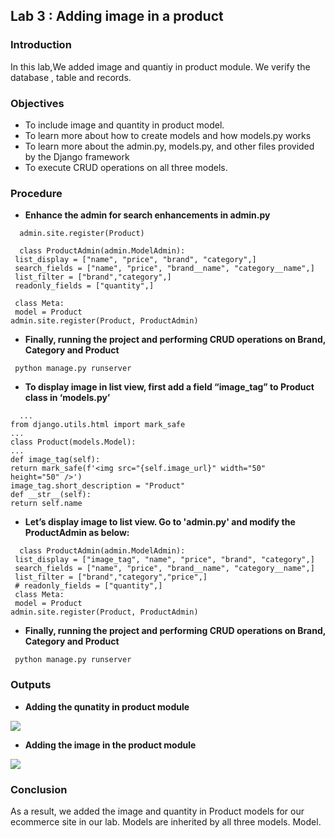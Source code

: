 
## Lab 3 : Adding image in a product




### Introduction

In this lab,We added image and quantiy in product module. We verify the database , table and records.

### Objectives

- To include image and quantity in product model.
- To learn more about how to create models and how models.py works 
 - To learn more about the admin.py, models.py, and other files provided by the Django framework 
 - To execute CRUD operations on all three models.

### Procedure

- **Enhance the admin for search enhancements in admin.py**

```
  admin.site.register(Product)

  class ProductAdmin(admin.ModelAdmin):
 list_display = ["name", "price", "brand", "category",]
 search_fields = ["name", "price", "brand__name", "category__name",]
 list_filter = ["brand","category",]
 readonly_fields = ["quantity",]
 
 class Meta:
 model = Product
admin.site.register(Product, ProductAdmin)
```

- **Finally, running the project and performing CRUD operations on Brand, Category and Product**

```
 python manage.py runserver
```
- **To display image in list view, first add a field “image_tag” to Product class in 
‘models.py’**

```
  ...
from django.utils.html import mark_safe
...
class Product(models.Model):
...
def image_tag(self):
return mark_safe(f'<img src="{self.image_url}" width="50" 
height="50" />')
image_tag.short_description = "Product"
def __str__(self):
return self.name
```
- **Let’s display image to list view. Go to 'admin.py' and modify the ProductAdmin as 
below:**

```
  class ProductAdmin(admin.ModelAdmin):
 list_display = ["image_tag", "name", "price", "brand", "category",]
 search_fields = ["name", "price", "brand__name", "category__name",]
 list_filter = ["brand","category","price",]
 # readonly_fields = ["quantity",]
 class Meta:
 model = Product
admin.site.register(Product, ProductAdmin)

```

- **Finally, running the project and performing CRUD operations on Brand, Category and Product**

```
 python manage.py runserver
```

### Outputs

- **Adding the qunatity in product module**

![](https://scontent.fktm3-1.fna.fbcdn.net/v/t1.15752-9/285409059_545202073923716_1990107548234487023_n.png?stp=dst-png_s350x350&_nc_cat=101&ccb=1-7&_nc_sid=aee45a&_nc_ohc=jdn_Qo_vx7UAX95H_6d&_nc_ad=z-m&_nc_cid=0&_nc_ht=scontent.fktm3-1.fna&oh=03_AVLpAnu01hQhR2dwgDPQiN4O0LY-OVTwQF8AZ2gvmXr7Jw&oe=62C20B93)

- **Adding the image in the product module**

![](https://scontent.fktm3-1.fna.fbcdn.net/v/t1.15752-9/285768640_1220040992075177_4758745311887278860_n.png?stp=dst-png_p206x206&_nc_cat=104&ccb=1-7&_nc_sid=aee45a&_nc_ohc=bxknTjEw6rkAX9Qwmwo&_nc_ht=scontent.fktm3-1.fna&oh=03_AVKHPSOrKrCUoafO2sXniXc0rd6AvGbGwL64VFD12LBxAw&oe=62C25E5C)




### Conclusion
As a result, we added the image and quantity in Product models for our ecommerce site in our lab. Models are inherited by all three models. Model. 
